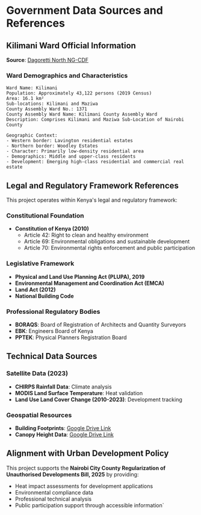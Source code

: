 # Government Data Sources and References

## Kilimani Ward Official Information
**Source**: [Dagoretti North NG-CDF](https://dagorettinorthngcdf.go.ke/kilimani/)

### Ward Demographics and Characteristics
```
Ward Name: Kilimani
Population: Approximately 43,122 persons (2019 Census)
Area: 16.1 km²
Sub-locations: Kilimani and Maziwa
County Assembly Ward No.: 1371
County Assembly Ward Name: Kilimani County Assembly Ward
Description: Comprises Kilimani and Maziwa Sub-Location of Nairobi County

Geographic Context:
- Western border: Lavington residential estates
- Northern border: Woodley Estates  
- Character: Primarily low-density residential area
- Demographics: Middle and upper-class residents
- Development: Emerging high-class residential and commercial real estate
```

## Legal and Regulatory Framework References
This project operates within Kenya's legal and regulatory framework:

### Constitutional Foundation
- **Constitution of Kenya (2010)**
  - Article 42: Right to clean and healthy environment
  - Article 69: Environmental obligations and sustainable development
  - Article 70: Environmental rights enforcement and public participation

### Legislative Framework
- **Physical and Land Use Planning Act (PLUPA), 2019**
- **Environmental Management and Coordination Act (EMCA)**
- **Land Act (2012)**
- **National Building Code**

### Professional Regulatory Bodies
- **BORAQS**: Board of Registration of Architects and Quantity Surveyors
- **EBK**: Engineers Board of Kenya  
- **PPTEK**: Physical Planners Registration Board

## Technical Data Sources

### Satellite Data (2023)
- **CHIRPS Rainfall Data**: Climate analysis
- **MODIS Land Surface Temperature**: Heat validation
- **Land Use Land Cover Change (2010-2023)**: Development tracking

### Geospatial Resources
- **Building Footprints**: [Google Drive Link](https://drive.google.com/file/d/1-Vu6ihmcuoaMoMuJ-5s50OloQDmtcWpI/view?usp=sharing)
- **Canopy Height Data**: [Google Drive Link](https://drive.google.com/file/d/1CXZmX2I6PvLvCTZmctLJMcZX54LVxAKD/view?usp=sharing)

## Alignment with Urban Development Policy
This project supports the **Nairobi City County Regularization of Unauthorised Developments Bill, 2025** by providing:
- Heat impact assessments for development applications
- Environmental compliance data
- Professional technical analysis
- Public participation support through accessible information`

